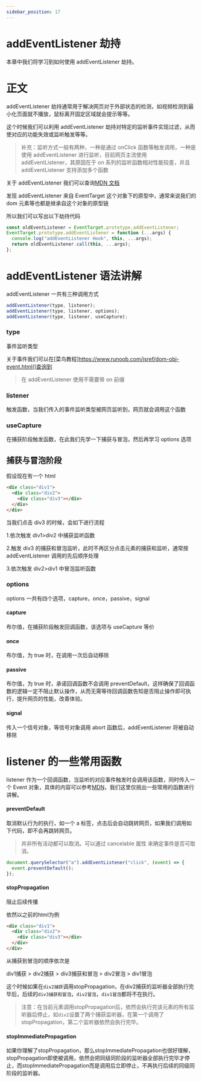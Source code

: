 ```yaml
---
sidebar_position: 17
---
```


# addEventListener 劫持

本章中我们将学习到如何使用 addEventListener 劫持。

# 正文

addEventListener 劫持通常用于解决网页对于外部状态的检测，如视频检测到最小化页面就不播放，鼠标离开固定区域就会提示等等。

这个时候我们可以利用 addEventListener 劫持对特定的监听事件实现过滤，从而使对应的功能失效或监听触发等等。

> 补充：监听方式一般有两种，一种是通过 onClick 函数等触发调用，一种是使用 addEventListener 进行监听，目前网页主流使用 addEventListener，其原因在于 on 系列的监听函数相对性能较差，并且 addEventListener 支持添加多个函数

关于 addEventListener 我们可以查询[MDN 文档](https://developer.mozilla.org/zh-CN/docs/Web/API/EventTarget/addEventListener)

发现 addEventListener 来自 EventTarget 这个对象下的原型中，通常来说我们的 dom 元素等也都是继承自这个对象的原型链

所以我们可以写出以下劫持代码

```js
const oldEventListener = EventTarget.prototype.addEventListener;
EventTarget.prototype.addEventListener = function (...args) {
  console.log("addEventListener Hook", this, ...args);
  return oldEventListener.call(this, ...args);
};
```

# addEventListener 语法讲解

addEventListener 一共有三种调用方式

```js
addEventListener(type, listener);
addEventListener(type, listener, options);
addEventListener(type, listener, useCapture);
```

### type

事件监听类型

关于事件我们可以在[菜鸟教程]https://www.runoob.com/jsref/dom-obj-event.html()查询到

> 在 addEventListener 使用不需要带 on 前缀

### listener

触发函数，当我们传入的事件监听类型被网页监听到，网页就会调用这个函数

### useCapture

在捕获阶段触发函数，在此我们先学一下捕获与冒泡，然后再学习 options 选项

## 捕获与冒泡阶段

假设现在有一个 html

```html
<div class="div1">
  <div class="div2">
    <div class="div3"></div>
  </div>
</div>
```

当我们点击 div3 的时候，会如下进行流程

1.依次触发 div1>div2 中捕获监听函数

2.触发 div3 的捕获和冒泡监听，此时不再区分点击元素的捕获和监听，通常按 addEventListener 调用的先后顺序处理

3.依次触发 div2>div1 中冒泡监听函数

### options

options 一共有四个选项，capture，once，passive，signal

#### capture

布尔值，在捕获阶段触发回调函数，该选项与 useCapture 等价

#### once

布尔值，为 true 时，在调用一次后自动移除

#### passive

布尔值，为 true 时，承诺回调函数不会调用 preventDefault，这样确保了回调函数的逻辑一定不阻止默认操作，从而无需等待回调函数告知是否阻止操作即可执行，提升网页的性能，改善体验。

#### signal

传入一个信号对象，等信号对象调用 abort 函数后，addEventListener 将被自动移除

# listener 的一些常用函数

listener 作为一个回调函数，当监听的对应事件触发时会调用该函数，同时传入一个 Event 对象，具体的内容可以参考[MDN](https://developer.mozilla.org/zh-CN/docs/Web/API/Event)，我们这里仅挑出一些常用的函数进行讲解。

#### preventDefault

取消默认行为的执行，如一个 a 标签，点击后会自动跳转网页，如果我们调用如下代码，即不会再跳转网页。

> 并非所有活动都可以取消。可以通过 cancelable 属性 来确定事件是否可取消。

```js
document.querySelector("a").addEventListener("click", (event) => {
  event.preventDefault();
});
```

#### stopPropagation

阻止后续传播

依然以之前的html为例

```html
<div class="div1">
  <div class="div2">
    <div class="div3"></div>
  </div>
</div>
```

从捕获到冒泡的顺序依次是

div1捕获 > div2捕获 > div3捕获和冒泡 > div2冒泡 > div1冒泡

这个时候如果在`div2捕获`调用stopPropagation，在div2捕获的监听器全部执行完毕后，后续的`div3捕获和冒泡`，`div2冒泡`，`div1冒泡`都将不在执行。

> 注意：在当前元素调用stopPropagation后，依然会执行完该元素的所有监听器后停止，如`div2`设置了两个捕获监听器，在第一个调用了stopPropagation，第二个监听器依然会执行完毕。

#### stopImmediatePropagation

如果你理解了stopPropagation，那么stopImmediatePropagation也很好理解，stopPropagation即使被调用，依然会把同级同阶段的监听器全部执行完毕才停止，而stopImmediatePropagation而是调用后立即停止，不再执行后续的同级同阶段的监听器。


